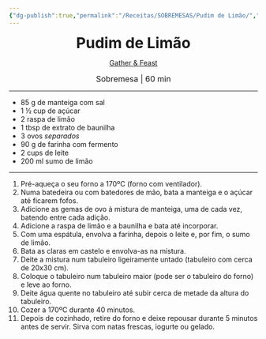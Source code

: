 ```yaml
---
{"dg-publish":true,"permalink":"/Receitas/SOBREMESAS/Pudim de Limão/","title":"Pudim de Limão","tags":["💚ok"]}
---
```


<div style="text-align: center;"> <span style="font-size: 30px;"><b>Pudim de Limão</b></span> </div>

<span class="center"> <center> [Gather & Feast](https://www.gatherandfeast.com/lemon-curd-pudding) </center></span>

<div style="text-align: center;"> <span style="font-size: 16px;">  Sobremesa | 60 min </span> </div>

---
- 85 g de manteiga com sal
- 1 ½ cup de açúcar
- 2 raspa de limão
- 1 tbsp de extrato de baunilha
- 3 ovos *separados*
- 90 g de farinha com fermento
- 2 cups de leite
- 200 ml sumo de limão
---
1. Pré-aqueça o seu forno a 170ºC (forno com ventilador).
2. Numa batedeira ou com batedores de mão, bata a manteiga e o açúcar até ficarem fofos.
3. Adicione as gemas de ovo à mistura de manteiga, uma de cada vez, batendo entre cada adição.
4. Adicione a raspa de limão e a baunilha e bata até incorporar.
5. Com uma espátula, envolva a farinha, depois o leite e, por fim, o sumo de limão.
6. Bata as claras em castelo e envolva-as na mistura.
7. Deite a mistura num tabuleiro ligeiramente untado (tabuleiro com cerca de 20x30 cm).
8. Coloque o tabuleiro num tabuleiro maior (pode ser o tabuleiro do forno) e leve ao forno.
9. Deite água quente no tabuleiro até subir cerca de metade da altura do tabuleiro.
10. Cozer a 170ºC durante 40 minutos.
11. Depois de cozinhado, retire do forno e deixe repousar durante 5 minutos antes de servir. Sirva com natas frescas, iogurte ou gelado.